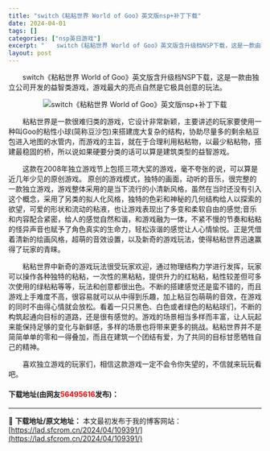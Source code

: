 ```yaml
---
title: "switch《粘粘世界 World of Goo》英文版nsp+补丁下载"
date: 2024-04-01
tags: []
categories: ["nsp英日游戏"]
excerpt: "　　switch《粘粘世界 World of Goo》英文版含升级档NSP下载，这是一款由独立公司开发的益智类游戏，游戏最大的亮点自然是它极具创意的玩法。 　　粘粘世界是一款很难归类的游戏，它设计非常新颖，主要讲述的玩家要使用一种叫Goo的粘性小球(简称豆沙包)来搭建庞大复杂的结构，协助尽量多的剩余&hellip;"
layout: post
---
```


 <p>　　switch《粘粘世界 World of Goo》英文版含升级档NSP下载，这是一款由独立公司开发的益智类游戏，游戏最大的亮点自然是它极具创意的玩法。</p> <p align="center"><img align="" border="0" src="https://lad.sfcrom.cn/wp-content/uploads/2024/04/20240401_660a323d92ef3.webp" alt="switch《粘粘世界 World of Goo》英文版nsp+补丁下载" /></p> <p>　　粘粘世界是一款很难归类的游戏，它设计非常新颖，主要讲述的玩家要使用一种叫Goo的粘性小球(简称豆沙包)来搭建庞大复杂的结构，协助尽量多的剩余粘豆包进入地图的水管内，而游戏的主旨，就在于合理利用粘粘物，以最少粘粘物，搭建最稳固的桥，所以说如果硬要分类的话可以算是建筑类型的益智游戏。</p> <p>　　这款在2008年独立游戏节上包揽三项大奖的游戏，毫不夸张的说，可以算是近几年少见的原创游戏。 原创的游戏模式，独特的画面，动听的音乐，很完整的一款独立游戏，游戏整体采用的是当下流行的小清新风格，虽然在当时还没有引入这个概念，采用了另类的拟人化风格，独特的色彩和神秘的几何结构给人以探索的欲望，可爱的形状和流动的粘液，也让游戏表现出了多变和柔软自由的感觉;音乐和内容配合紧密，给人的感觉自然和谐，和游戏融为一体，不紧不慢的节奏和粘粘的怪异声音也赋予了角色真实的生命力，轻松诙谐的感觉让人心情愉悦。正是凭借着清新的绘画风格，超萌的音效设置，以及新奇的游戏玩法，使得粘粘世界迅速赢得了玩家的青睐。</p> <p>　　粘粘世界中新奇的游戏玩法很受玩家欢迎，通过物理结构力学进行发挥，玩家可以操作各种独特的粘粘，一次性的黑粘粘，提供升力的红粘粘，粘性较差但可多次使用的绿粘粘等等，玩法和创意都很出色。不断的搭建感觉还是蛮不错的，而且游戏上手难度不高，很容易就可以从中得到乐趣，加上粘豆包萌萌的音效，在游戏的同时不由得心情就会放松。看着一只只黑色、白色或者绿色的粘粘球们，不断的构筑起通向目标的道路，还是很有感觉的。游戏的场景相当多样而丰富，让人玩起来能保持足够的变化与新鲜感，多样的场景也将带来更多的挑战。粘粘世界并不是简简单单的零和一得叠加，而且在建筑一个团结有爱，为了共同的目标甘愿牺牲自己的精神。</p> <p>　　喜欢独立游戏的玩家们，相信这款游戏一定不会令你失望的，不信就来玩玩看吧。</p> <p><h4>下载地址(由网友<font color="red">56495616</font>发布)：</h4></p> 

---
📖 **下载地址/原文地址：** 本文最初发布于我的博客网站：[https://lad.sfcrom.cn/2024/04/109391/](https://lad.sfcrom.cn/2024/04/109391/)
